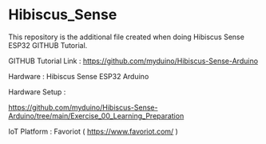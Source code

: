 # Hibiscus_Sense
This repository is the additional file created when doing Hibiscus Sense ESP32 GITHUB Tutorial.

GITHUB Tutorial Link : https://github.com/myduino/Hibiscus-Sense-Arduino

Hardware : Hibiscus Sense ESP32 Arduino

Hardware Setup : 

https://github.com/myduino/Hibiscus-Sense-Arduino/tree/main/Exercise_00_Learning_Preparation

IoT Platform : Favoriot ( https://www.favoriot.com/ )
